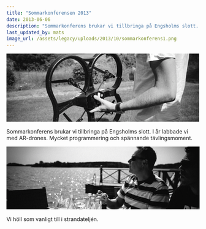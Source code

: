 ```yaml
---
title: "Sommarkonferensen 2013"
date: 2013-06-06
description: "Sommarkonferens brukar vi tillbringa på Engsholms slott. I år labbade vi med AR-drones. Mycket programmering och spännande tävlingsmoment."
last_updated_by: mats
image_url: /assets/legacy/uploads/2013/10/sommarkonferens1.png
---
```

![](/assets/legacy/uploads/2013/10/sommarkonferens1.png)

Sommarkonferens brukar vi tillbringa på Engsholms slott. I år labbade vi med AR-drones. Mycket programmering och spännande tävlingsmoment.

![](/assets/legacy/uploads/2013/10/sommarkonferens2.png)

Vi höll som vanligt till i strandateljén.
